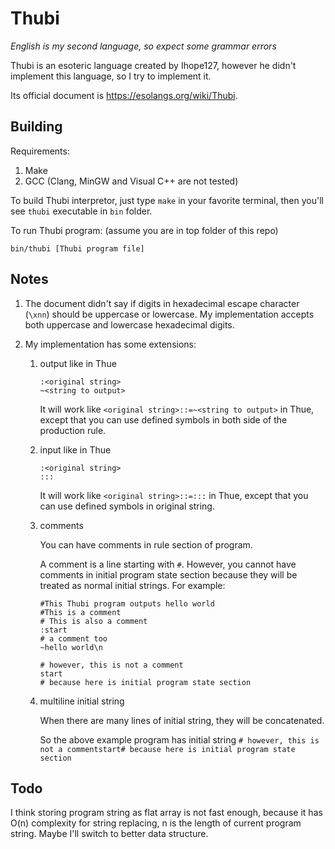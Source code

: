 Thubi
===
*English is my second language, so expect some grammar errors*

Thubi is an esoteric language created by Ihope127, however he didn't implement this language, so I try to implement it.

Its official document is <https://esolangs.org/wiki/Thubi>.

Building
---

Requirements:
1. Make
2. GCC (Clang, MinGW and Visual C++ are not tested)

To build Thubi interpretor, just type `make` in your favorite terminal, then you'll see `thubi` executable in `bin` folder.

To run Thubi program: (assume you are in top folder of this repo)
```
bin/thubi [Thubi program file]
```

Notes
---
1. The document didn't say if digits in hexadecimal escape character (`\xnn`) should be uppercase or lowercase. My implementation accepts both uppercase and lowercase hexadecimal digits.

2. My implementation has some extensions:
    1. output like in Thue
        ```
        :<original string>
        ~<string to output>
        ```
        It will work like `<original string>::=~<string to output>` in Thue, except that you can use defined symbols in both side of the production rule.

    2. input like in Thue
        ```
        :<original string>
        :::
        ```
        It will work like `<original string>::=:::` in Thue, except that you can use defined symbols in original string.

    3. comments

        You can have comments in rule section of program.

        A comment is a line starting with `#`. However, you cannot have comments in initial program state section because they will be treated as normal initial strings. For example:
        ```
        #This Thubi program outputs hello world
        #This is a comment
        # This is also a comment
        :start
        # a comment too
        ~hello world\n
        
        # however, this is not a comment
        start
        # because here is initial program state section
        ```
    4. multiline initial string

        When there are many lines of initial string, they will be concatenated.

        So the above example program has initial string `# however, this is not a commentstart# because here is initial program state section`

Todo
---
I think storing program string as flat array is not fast enough, because it has O(n) complexity for string replacing, n is the length of current program string. Maybe I'll switch to better data structure.
